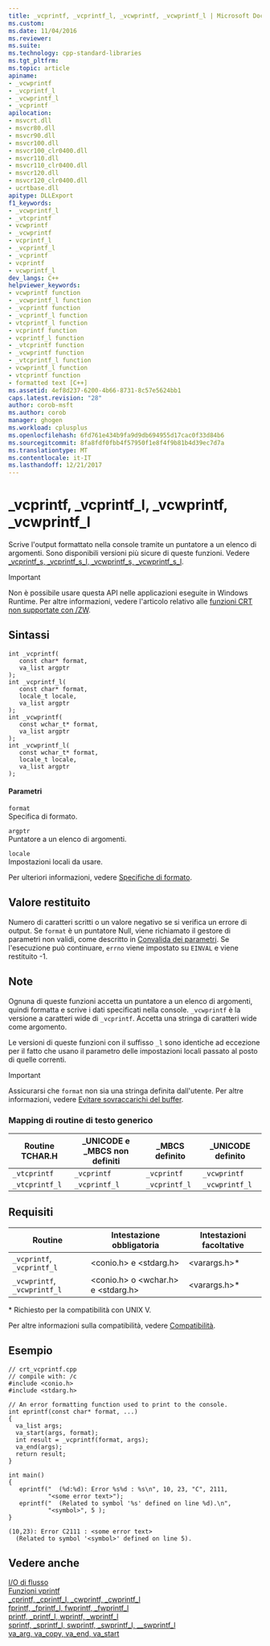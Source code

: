```yaml
---
title: _vcprintf, _vcprintf_l, _vcwprintf, _vcwprintf_l | Microsoft Docs
ms.custom: 
ms.date: 11/04/2016
ms.reviewer: 
ms.suite: 
ms.technology: cpp-standard-libraries
ms.tgt_pltfrm: 
ms.topic: article
apiname:
- _vcwprintf
- _vcprintf_l
- _vcwprintf_l
- _vcprintf
apilocation:
- msvcrt.dll
- msvcr80.dll
- msvcr90.dll
- msvcr100.dll
- msvcr100_clr0400.dll
- msvcr110.dll
- msvcr110_clr0400.dll
- msvcr120.dll
- msvcr120_clr0400.dll
- ucrtbase.dll
apitype: DLLExport
f1_keywords:
- _vcwprintf_l
- _vtcprintf
- vcwprintf
- _vcwprintf
- vcprintf_l
- _vcprintf_l
- _vcprintf
- vcprintf
- vcwprintf_l
dev_langs: C++
helpviewer_keywords:
- vcwprintf function
- _vcwprintf_l function
- _vcprintf function
- _vcprintf_l function
- vtcprintf_l function
- vcprintf function
- vcprintf_l function
- _vtcprintf function
- _vcwprintf function
- _vtcprintf_l function
- vcwprintf_l function
- vtcprintf function
- formatted text [C++]
ms.assetid: 4ef8d237-6200-4b66-8731-8c57e5624bb1
caps.latest.revision: "28"
author: corob-msft
ms.author: corob
manager: ghogen
ms.workload: cplusplus
ms.openlocfilehash: 6fd761e434b9fa9d9db694955d17cac0f33d84b6
ms.sourcegitcommit: 8fa8fdf0fbb4f57950f1e8f4f9b81b4d39ec7d7a
ms.translationtype: MT
ms.contentlocale: it-IT
ms.lasthandoff: 12/21/2017
---
```

# <a name="vcprintf-vcprintfl-vcwprintf-vcwprintfl"></a>_vcprintf, _vcprintf_l, _vcwprintf, _vcwprintf_l
Scrive l'output formattato nella console tramite un puntatore a un elenco di argomenti. Sono disponibili versioni più sicure di queste funzioni. Vedere [_vcprintf_s, _vcprintf_s_l, _vcwprintf_s, _vcwprintf_s_l](../../c-runtime-library/reference/vcprintf-s-vcprintf-s-l-vcwprintf-s-vcwprintf-s-l.md).  
  
> [!IMPORTANT]
>  Non è possibile usare questa API nelle applicazioni eseguite in Windows Runtime. Per altre informazioni, vedere l'articolo relativo alle [funzioni CRT non supportate con /ZW](http://msdn.microsoft.com/library/windows/apps/jj606124.aspx).  
  
## <a name="syntax"></a>Sintassi  
  
```  
int _vcprintf(  
   const char* format,  
   va_list argptr  
);  
int _vcprintf_l(  
   const char* format,  
   locale_t locale,  
   va_list argptr  
);  
int _vcwprintf(  
   const wchar_t* format,  
   va_list argptr  
);  
int _vcwprintf_l(  
   const wchar_t* format,  
   locale_t locale,  
   va_list argptr  
);  
```  
  
#### <a name="parameters"></a>Parametri  
 `format`  
 Specifica di formato.  
  
 `argptr`  
 Puntatore a un elenco di argomenti.  
  
 `locale`  
 Impostazioni locali da usare.  
  
 Per ulteriori informazioni, vedere [Specifiche di formato](../../c-runtime-library/format-specification-syntax-printf-and-wprintf-functions.md).  
  
## <a name="return-value"></a>Valore restituito  
 Numero di caratteri scritti o un valore negativo se si verifica un errore di output. Se `format` è un puntatore Null, viene richiamato il gestore di parametri non validi, come descritto in [Convalida dei parametri](../../c-runtime-library/parameter-validation.md). Se l'esecuzione può continuare, `errno` viene impostato su `EINVAL` e viene restituito -1.  
  
## <a name="remarks"></a>Note  
 Ognuna di queste funzioni accetta un puntatore a un elenco di argomenti, quindi formatta e scrive i dati specificati nella console. `_vcwprintf` è la versione a caratteri wide di `_vcprintf`. Accetta una stringa di caratteri wide come argomento.  
  
 Le versioni di queste funzioni con il suffisso `_l` sono identiche ad eccezione per il fatto che usano il parametro delle impostazioni locali passato al posto di quelle correnti.  
  
> [!IMPORTANT]
>  Assicurarsi che `format` non sia una stringa definita dall'utente. Per altre informazioni, vedere [Evitare sovraccarichi del buffer](http://msdn.microsoft.com/library/windows/desktop/ms717795).  
  
### <a name="generic-text-routine-mappings"></a>Mapping di routine di testo generico  
  
|Routine TCHAR.H|_UNICODE e _MBCS non definiti|_MBCS definito|_UNICODE definito|  
|---------------------|------------------------------------|--------------------|-----------------------|  
|`_vtcprintf`|`_vcprintf`|`_vcprintf`|`_vcwprintf`|  
|`_vtcprintf_l`|`_vcprintf_l`|`_vcprintf_l`|`_vcwprintf_l`|  
  
## <a name="requirements"></a>Requisiti  
  
|Routine|Intestazione obbligatoria|Intestazioni facoltative|  
|-------------|---------------------|----------------------|  
|`_vcprintf`, `_vcprintf_l`|\<conio.h> e \<stdarg.h>|\<varargs.h>*|  
|`_vcwprintf`, `_vcwprintf_l`|\<conio.h> o \<wchar.h> e \<stdarg.h>|\<varargs.h>*|  
  
 \* Richiesto per la compatibilità con UNIX V.  
  
 Per altre informazioni sulla compatibilità, vedere [Compatibilità](../../c-runtime-library/compatibility.md).  
  
## <a name="example"></a>Esempio  
  
```  
// crt_vcprintf.cpp  
// compile with: /c  
#include <conio.h>  
#include <stdarg.h>  
  
// An error formatting function used to print to the console.  
int eprintf(const char* format, ...)  
{  
  va_list args;  
  va_start(args, format);  
  int result = _vcprintf(format, args);  
  va_end(args);  
  return result;  
}  
  
int main()  
{  
   eprintf("  (%d:%d): Error %s%d : %s\n", 10, 23, "C", 2111,  
           "<some error text>");  
   eprintf("  (Related to symbol '%s' defined on line %d).\n",  
           "<symbol>", 5 );  
}  
```  
  
```Output  
(10,23): Error C2111 : <some error text>  
  (Related to symbol '<symbol>' defined on line 5).  
```  
  
## <a name="see-also"></a>Vedere anche  
 [I/O di flusso](../../c-runtime-library/stream-i-o.md)   
 [Funzioni vprintf](../../c-runtime-library/vprintf-functions.md)   
 [_cprintf, _cprintf_l, _cwprintf, _cwprintf_l](../../c-runtime-library/reference/cprintf-cprintf-l-cwprintf-cwprintf-l.md)   
 [fprintf, _fprintf_l, fwprintf, _fwprintf_l](../../c-runtime-library/reference/fprintf-fprintf-l-fwprintf-fwprintf-l.md)   
 [printf, _printf_l, wprintf, _wprintf_l](../../c-runtime-library/reference/printf-printf-l-wprintf-wprintf-l.md)   
 [sprintf, _sprintf_l, swprintf, _swprintf_l, \__swprintf_l](../../c-runtime-library/reference/sprintf-sprintf-l-swprintf-swprintf-l-swprintf-l.md)   
 [va_arg, va_copy, va_end, va_start](../../c-runtime-library/reference/va-arg-va-copy-va-end-va-start.md)